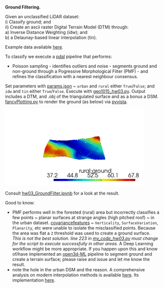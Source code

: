 **Ground Filtering.**

Given an unclassified LiDAR dataset:  
  i) Classify ground; and  
  ii) Create an ascii raster Digital Terrain Model (DTM) through:  
              a) Inverse Distance Weighting (idw); and   
              b) a Delaunay-based linear interpolation (tin).
 
Example data available [here](https://3d.bk.tudelft.nl/courses/backup/geo1015/2019/hw/03/).

To classify we execute a [pdal](https://pdal.io/index.html) pipeline that performs:
  - Poisson sampling - identifies outliers and noise - segments ground and non-ground through a Pogressive Morphological Filter (PMF) - and refines the classification with a nearest neighbour consensus.

Set parameters with [params.json](https://github.com/AdrianKriger/terrain101/blob/main/hw03/params.json) 
~ `urban` and `rural` either `True`/`False`; and `idw` and `tin` either `True`/`False`. Execute with [geo1015_hw03.py](https://github.com/AdrianKriger/terrain101/blob/main/hw03/geo1015_hw03.py). 
Output includes a DTM, and .obj of the triangulated surface and as a bonus a DSM.
[fancyPlotting.py](https://github.com/AdrianKriger/terrain101/blob/main/hw03/fancyPlotting.py) to render the ground (as below) via [pyvista](https://docs.pyvista.org/).

![Alt text](https://github.com/AdrianKriger/terrain101/blob/main/hw03/hw03_orbit_2.gif)

Consult [hw03_GroundFilter.ipynb](https://github.com/AdrianKriger/terrain101/blob/main/hw03/hw03_GroundFilter.ipynb) for a look at the result.

Good to know:
  - PMF performs well in the forested (rural) area but incorrectly classifies a few points ~ planar surfaces at strange angles (high pitched roof) ~ in the urban dataset. [covariancefeatures](https://pdal.io/stages/filters.covariancefeatures.html) ~ `Verticality`, `SurfaceVariation`, `Planarity`, etc were unable to isolate the misclassified points. Because the area was flat a `Z` threshold was used to create a ground surface. *This is not the best solution. line 223 in [my_code_hw03.py](https://github.com/AdrianKriger/terrain101/blob/main/hw03/my_code_hw03.py) must change for the script to execute successfully in other areas.* A Deep Learning workflow might be more appropriate. If you happen upon this and know of/have implemented an [open3d-ML](https://github.com/intel-isl/Open3D-ML) pipeline to segment ground and create a terrain surface; please raise and issue and let me know the result.
  - note the hole in the urban DSM and the reason. A comprehensive analysis on modern interpolation methods is available [here](https://3d.bk.tudelft.nl/pdfs/synthesis/2020_ahn3_report.pdf). Its implementation [here](https://github.com/tudelft3d/geo1101.2020.ahn3).
